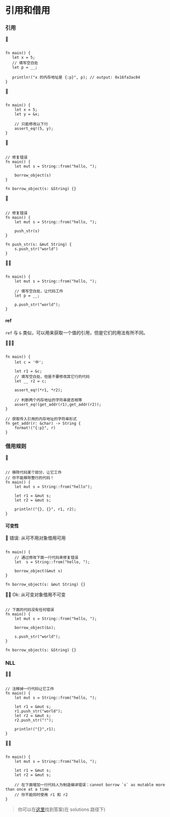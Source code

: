 # 引用和借用

### 引用
🌟
```rust,editable

fn main() {
   let x = 5;
   // 填写空白处
   let p = __;

   println!("x 的内存地址是 {:p}", p); // output: 0x16fa3ac84
}
```

🌟
```rust,editable

fn main() {
    let x = 5;
    let y = &x;

    // 只能修改以下行
    assert_eq!(5, y);
}
```

🌟
```rust,editable

// 修复错误
fn main() {
    let mut s = String::from("hello, ");

    borrow_object(s)
}

fn borrow_object(s: &String) {}
```

🌟
```rust,editable

// 修复错误
fn main() {
    let mut s = String::from("hello, ");

    push_str(s)
}

fn push_str(s: &mut String) {
    s.push_str("world")
}
```

🌟🌟
```rust,editable

fn main() {
    let mut s = String::from("hello, ");

    // 填写空白处，让代码工作
    let p = __;
    
    p.push_str("world");
}
```

#### ref
`ref` 与 `&` 类似，可以用来获取一个值的引用，但是它们的用法有所不同。

🌟🌟🌟
```rust,editable

fn main() {
    let c = '中';

    let r1 = &c;
    // 填写空白处，但是不要修改其它行的代码
    let __ r2 = c;

    assert_eq!(*r1, *r2);
    
    // 判断两个内存地址的字符串是否相等
    assert_eq!(get_addr(r1),get_addr(r2));
}

// 获取传入引用的内存地址的字符串形式
fn get_addr(r: &char) -> String {
    format!("{:p}", r)
}
```

### 借用规则
🌟
```rust,editable

// 移除代码某个部分，让它工作
// 你不能移除整行的代码！
fn main() {
    let mut s = String::from("hello");

    let r1 = &mut s;
    let r2 = &mut s;

    println!("{}, {}", r1, r2);
}
```

#### 可变性
🌟 错误: 从可不用对象借用可用
```rust,editable

fn main() {
    // 通过修改下面一行代码来修复错误
    let  s = String::from("hello, ");

    borrow_object(&mut s)
}

fn borrow_object(s: &mut String) {}
```

🌟🌟 Ok: 从可变对象借用不可变
```rust,editable

// 下面的代码没有任何错误
fn main() {
    let mut s = String::from("hello, ");

    borrow_object(&s);
    
    s.push_str("world");
}

fn borrow_object(s: &String) {}
```

### NLL
🌟🌟
```rust,editable

// 注释掉一行代码让它工作
fn main() {
    let mut s = String::from("hello, ");

    let r1 = &mut s;
    r1.push_str("world");
    let r2 = &mut s;
    r2.push_str("!");
    
    println!("{}",r1);
}
```

🌟🌟
```rust,editable

fn main() {
    let mut s = String::from("hello, ");

    let r1 = &mut s;
    let r2 = &mut s;

    // 在下面增加一行代码人为制造编译错误：cannot borrow `s` as mutable more than once at a time
    // 你不能同时使用 r1 和 r2
}
```

> 你可以在[这里](https://github.com/sunface/rust-by-practice)找到答案(在 solutions 路径下) 